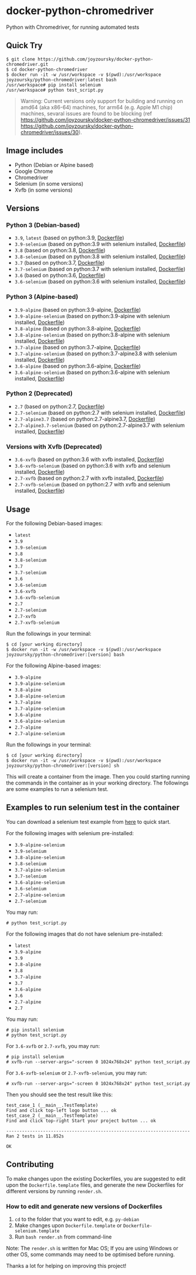 # docker-python-chromedriver

Python with Chromedriver, for running automated tests

## Quick Try

```
$ git clone https://github.com/joyzoursky/docker-python-chromedriver.git
$ cd docker-python-chromedriver
$ docker run -it -w /usr/workspace -v $(pwd):/usr/workspace joyzoursky/python-chromedriver:latest bash
/usr/workspace# pip install selenium
/usr/workspace# python test_script.py
```

> Warning: Current versions only support for building and running on amd64 (aka x86-64) machines, for arm64 (e.g. Apple M1 chip) machines, sevaral issues are found to be blocking (ref https://github.com/joyzoursky/docker-python-chromedriver/issues/31 https://github.com/joyzoursky/docker-python-chromedriver/issues/30).

## Image includes
 - Python (Debian or Alpine based)
 - Google Chrome
 - Chromedriver
 - Selenium (in some versions)
 - Xvfb (in some versions)

## Versions

### Python 3 (Debian-based)
 - `3.9`, `latest` (based on python:3.9, [Dockerfile](https://github.com/joyzoursky/docker-python-chromedriver/blob/master/py-debian/3.9/Dockerfile))
 - `3.9-selenium` (based on python:3.9 with selenium installed, [Dockerfile](https://github.com/joyzoursky/docker-python-chromedriver/blob/master/py-debian/3.9-selenium/Dockerfile))
 - `3.8` (based on python:3.8, [Dockerfile](https://github.com/joyzoursky/docker-python-chromedriver/blob/master/py-debian/3.8/Dockerfile))
 - `3.8-selenium` (based on python:3.8 with selenium installed, [Dockerfile](https://github.com/joyzoursky/docker-python-chromedriver/blob/master/py-debian/3.8-selenium/Dockerfile))
 - `3.7` (based on python:3.7, [Dockerfile](https://github.com/joyzoursky/docker-python-chromedriver/blob/master/py-debian/3.7/Dockerfile))
 - `3.7-selenium` (based on python:3.7 with selenium installed, [Dockerfile](https://github.com/joyzoursky/docker-python-chromedriver/blob/master/py-debian/3.7-selenium/Dockerfile))
 - `3.6` (based on python:3.6, [Dockerfile](https://github.com/joyzoursky/docker-python-chromedriver/blob/master/py-debian/3.6/Dockerfile))
 - `3.6-selenium` (based on python:3.6 with selenium installed, [Dockerfile](https://github.com/joyzoursky/docker-python-chromedriver/blob/master/py-debian/3.6-selenium/Dockerfile))

### Python 3 (Alpine-based)
- `3.9-alpine` (based on python:3.9-alpine, [Dockerfile](https://github.com/joyzoursky/docker-python-chromedriver/blob/master/py-alpine/3.9-alpine/Dockerfile))
- `3.9-alpine-selenium` (based on python:3.9-alpine with selenium installed, [Dockerfile](https://github.com/joyzoursky/docker-python-chromedriver/blob/master/py-alpine/3.9-alpine-selenium/Dockerfile))
- `3.8-alpine` (based on python:3.8-alpine, [Dockerfile](https://github.com/joyzoursky/docker-python-chromedriver/blob/master/py-alpine/3.8-alpine/Dockerfile))
- `3.8-alpine-selenium` (based on python:3.8-alpine with selenium installed, [Dockerfile](https://github.com/joyzoursky/docker-python-chromedriver/blob/master/py-alpine/3.8-alpine-selenium/Dockerfile))
- `3.7-alpine` (based on python:3.7-alpine, [Dockerfile](https://github.com/joyzoursky/docker-python-chromedriver/blob/master/py-alpine/3.7-alpine/Dockerfile))
- `3.7-alpine-selenium` (based on python:3.7-alpine3.8 with selenium installed, [Dockerfile](https://github.com/joyzoursky/docker-python-chromedriver/blob/master/py-alpine/3.7-alpine-selenium/Dockerfile))
- `3.6-alpine` (based on python:3.6-alpine, [Dockerfile](https://github.com/joyzoursky/docker-python-chromedriver/blob/master/py-alpine/3.6-alpine/Dockerfile))
- `3.6-alpine-selenium` (based on python:3.6-alpine with selenium installed, [Dockerfile](https://github.com/joyzoursky/docker-python-chromedriver/blob/master/py-alpine/3.6-alpin-selenium/Dockerfile))

### Python 2 (Deprecated)

 - `2.7` (based on python:2.7, [Dockerfile](https://github.com/joyzoursky/docker-python-chromedriver/blob/master/deprecated/py2.7/Dockerfile))
 - `2.7-selenium` (based on python:2.7 with selenium installed, [Dockerfile](https://github.com/joyzoursky/docker-python-chromedriver/blob/master/deprecated/py2.7-selenium/Dockerfile))
 - `2.7-alpine3.7` (based on python:2.7-alpine3.7, [Dockerfile](https://github.com/joyzoursky/docker-python-chromedriver/blob/master/deprecated/py2.7-alpine3.7/Dockerfile))
 - `2.7-alpine3.7-selenium` (based on python:2.7-alpine3.7 with selenium installed, [Dockerfile](https://github.com/joyzoursky/docker-python-chromedriver/blob/master/deprecated/py2.7-alpine3.7-selenium/Dockerfile))

### Versions with Xvfb (Deprecated)
- `3.6-xvfb` (based on python:3.6 with xvfb installed, [Dockerfile](https://github.com/joyzoursky/docker-python-chromedriver/blob/master/deprecated/py3.6-xvfb/Dockerfile))
- `3.6-xvfb-selenium` (based on python:3.6 with xvfb and selenium installed, [Dockerfile](https://github.com/joyzoursky/docker-python-chromedriver/blob/master/deprecated/py3.6-xvfb-selenium/Dockerfile))
- `2.7-xvfb` (based on python:2.7 with xvfb installed, [Dockerfile](https://github.com/joyzoursky/docker-python-chromedriver/blob/master/deprecated/py2.7-xvfb/Dockerfile))
- `2.7-xvfb-selenium` (based on python:2.7 with xvfb and selenium installed, [Dockerfile](https://github.com/joyzoursky/docker-python-chromedriver/blob/master/deprecated/py2.7-xvfb-selenium/Dockerfile))


## Usage

For the following Debian-based images:
- `latest`
- `3.9`
- `3.9-selenium`
- `3.8`
- `3.8-selenium`
- `3.7`
- `3.7-selenium`
- `3.6`
- `3.6-selenium`
- `3.6-xvfb`
- `3.6-xvfb-selenium`
- `2.7`
- `2.7-selenium`
- `2.7-xvfb`
- `2.7-xvfb-selenium`

Run the followings in your terminal:

```
$ cd [your working directory]
$ docker run -it -w /usr/workspace -v $(pwd):/usr/workspace joyzoursky/python-chromedriver:[version] bash
```

For the following Alpine-based images:
- `3.9-alpine`
- `3.9-alpine-selenium`
- `3.8-alpine`
- `3.8-alpine-selenium`
- `3.7-alpine`
- `3.7-alpine-selenium`
- `3.6-alpine`
- `3.6-alpine-selenium`
- `2.7-alpine`
- `2.7-alpine-selenium`

Run the followings in your terminal:

```
$ cd [your working directory]
$ docker run -it -w /usr/workspace -v $(pwd):/usr/workspace joyzoursky/python-chromedriver:[version] sh
```

This will create a container from the image. Then you could starting running the commands in the container as in your working directory. The followings are some examples to run a selenium test.

## Examples to run selenium test in the container

You can download a selenium test example from [here](https://github.com/joyzoursky/docker-python-chromedriver/blob/master/test_script.py) to quick start.

For the following images with selenium pre-installed:
- `3.9-alpine-selenium`
- `3.9-selenium`
- `3.8-alpine-selenium`
- `3.8-selenium`
- `3.7-alpine-selenium`
- `3.7-selenium`
- `3.6-alpine-selenium`
- `3.6-selenium`
- `2.7-alpine-selenium`
- `2.7-selenium`

You may run:

```
# python test_script.py
```

For the following images that do not have selenium pre-installed:
- `latest`
- `3.9-alpine`
- `3.9`
- `3.8-alpine`
- `3.8`
- `3.7-alpine`
- `3.7`
- `3.6-alpine`
- `3.6`
- `2.7-alpine`
- `2.7`

You may run:

```
# pip install selenium
# python test_script.py
```

For `3.6-xvfb` or `2.7-xvfb`, you may run:

```
# pip install selenium
# xvfb-run --server-args="-screen 0 1024x768x24" python test_script.py
```

For `3.6-xvfb-selenium` or `2.7-xvfb-selenium`, you may run:

```
# xvfb-run --server-args="-screen 0 1024x768x24" python test_script.py
```

Then you should see the test result like this:

```
test_case_1 (__main__.TestTemplate)
Find and click top-left logo button ... ok
test_case_2 (__main__.TestTemplate)
Find and click top-right Start your project button ... ok

----------------------------------------------------------------------
Ran 2 tests in 11.852s

OK
```

## Contributing

To make changes upon the existing Dockerfiles, you are suggested to edit upon the `Dockerfile.template` files, and generate the new Dockerfiles for different versions by running `render.sh`.

### How to edit and generate new versions of Dockerfiles

1. `cd` to the folder that you want to edit, e.g. `py-debian`
2. Make changes upon `Dockerfile.template` or `Dockerfile-selenium.template`
3. Run `bash render.sh` from command-line

Note: The `render.sh` is written for Mac OS; If you are using Windows or other OS, some commands may need to be optimised before running.

Thanks a lot for helping on improving this project!
